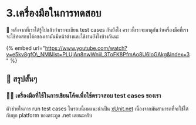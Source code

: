 # 3.เครื่องมือในการทดสอบ

💬 หลังจากที่เราได้รู้ไปแล้วว่าเราจะเขียน test cases กันยังไง คราวนี้เราจะมาดูกันว่าเครื่องมือที่เราจะใช้ทดสอบโค้ดของเรามันมีหน้าต่างและใช้งานยังไงบ้างกันนะ

{% embed url="https://www.youtube.com/watch?v=e5kv8gfO\_NM&list=PLUjAn8nwWniiL3ToFK8PfmAo8U6IoGAkg&index=3" %}

## 🎯 สรุปสั้นๆ

### 👨‍🚀 เครื่องมือที่ใช้ในการเขียนโค้ดเพื่อใช้ตรวจสอบ test cases ของเรา

ตัวช่วยในการ run test cases ในรอบนี้ผมแนะนำเป็น [xUnit.net](https://xunit.net/) เนื่องจากมันสามารถที่จะใช้ได้กับทุก platform ของตระกูล .net เลยนะครับ




